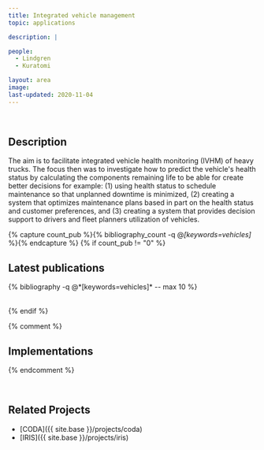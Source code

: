 ```yaml
---
title: Integrated vehicle management
topic: applications

description: |

people:
  - Lindgren
  - Kuratomi

layout: area
image: 
last-updated: 2020-11-04
---
```


<br>

## Description

The aim is to facilitate integrated vehicle health monitoring (IVHM) of heavy trucks. The focus then was to investigate how to predict the vehicle's health status by calculating the components remaining life to be able for create better decisions for example: (1) using health status to schedule maintenance so that unplanned downtime is minimized, (2) creating a system that optimizes maintenance plans based in part on the health status and customer preferences, and (3) creating a system that provides decision support to drivers and fleet planners utilization of vehicles.

{% capture count_pub %}{% bibliography_count -q @*[keywords=vehicles]* %}{% endcapture %}
{% if count_pub != "0" %}
<br>

## Latest publications

<div class="publications">
    <table class="table">
        <tbody>
        <tr>
          {% bibliography -q @*[keywords=vehicles]*  -- max 10 %}
        </tr>
        </tbody>
    </table>
</div>
{% endif %}
 
 <br>
 
 {% comment %}
## Implementations

{% endcomment %}

<br>

## Related Projects

- [CODA]({{ site.base }}/projects/coda)
- [IRIS]({{ site.base }}/projects/iris)
